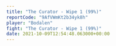 ```yaml
---
title: "The Curator - Wipe 1 (99%)"
reportCode: "9AfVWmKt2b34yk8h"
player: "Bodalen"
fight: "The Curator - Wipe 1 (99%)"
date: 2021-10-09T12:54:48.063000+00:00
---
```

